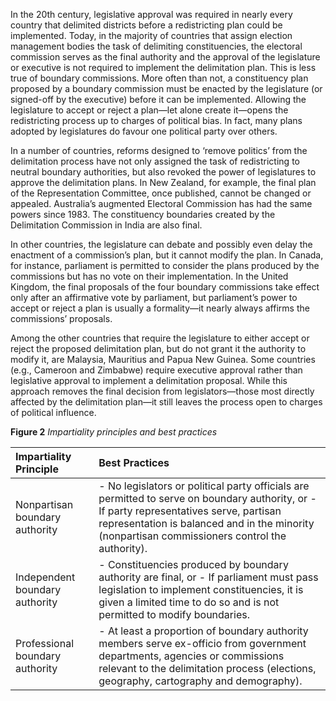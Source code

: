In the 20th century, legislative approval was required in nearly every country that delimited districts before a redistricting plan could be implemented. Today, in the majority of countries that assign election management bodies the task of delimiting constituencies, the electoral commission serves as the final authority and the approval of the legislature or executive is not required to implement the delimitation plan. This is less true of boundary commissions. More often than not, a constituency plan proposed by a boundary commission must be enacted by the legislature (or signed-off by the executive) before it can be implemented. Allowing the legislature to accept or reject a plan—let alone create it—opens the redistricting process up to charges of political bias. In fact, many plans adopted by legislatures do favour one political party over others.

In a number of countries, reforms designed to ‘remove politics’ from the delimitation process have not only assigned the task of redistricting to neutral boundary authorities, but also revoked the power of legislatures to approve the delimitation plans. In New Zealand, for example, the final plan of the Representation Committee, once published, cannot be changed or appealed. Australia’s augmented Electoral Commission has had the same powers since 1983. The constituency boundaries created by the Delimitation Commission in India are also final. 

In other countries, the legislature can debate and possibly even delay the enactment of a commission’s plan, but it cannot modify the plan. In Canada, for instance, parliament is permitted to consider the plans produced by the commissions but has no vote on their implementation. In the United Kingdom, the final proposals of the four boundary commissions take effect only after an affirmative vote by parliament, but parliament’s power to accept or reject a plan is usually a formality—it nearly always affirms the commissions’ proposals. 

Among the other countries that require the legislature to either accept or reject the proposed delimitation plan, but do not grant it the authority to modify it, are Malaysia, Mauritius and Papua New Guinea. Some countries (e.g., Cameroon and Zimbabwe) require executive approval rather than legislative approval to implement a delimitation proposal. While this approach removes the final decision from legislators—those most directly affected by the delimitation plan—it still leaves the process open to charges of political influence. 

**Figure 2** *Impartiality principles and best practices*

| Impartiality Principle | Best Practices |
| :--- | :--- |
| Nonpartisan boundary authority | - No legislators or political party officials are permitted to serve on boundary authority, or -	If party representatives serve, partisan representation is balanced and in the minority (nonpartisan commissioners control the authority). |
| Independent boundary authority | - Constituencies produced by boundary authority are final, or - If parliament must pass legislation to implement constituencies, it is given a limited time to do so and is not permitted to modify boundaries. | 
| Professional boundary authority | - At least a proportion of boundary authority members serve ex-officio from government departments, agencies or commissions relevant to the delimitation process (elections, geography, cartography and demography). |
